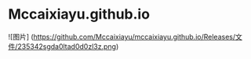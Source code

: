 # Mccaixiayu.github.io
![图片]
(https://github.com/Mccaixiayu/mccaixiayu.github.io/Releases/文件/235342sgda0ltad0d0zl3z.png)
